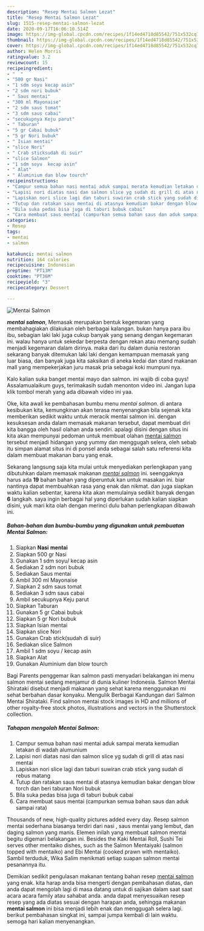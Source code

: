 ```yaml
---
description: "Resep Mentai Salmon Lezat"
title: "Resep Mentai Salmon Lezat"
slug: 1515-resep-mentai-salmon-lezat
date: 2020-09-17T16:06:10.514Z
image: https://img-global.cpcdn.com/recipes/1f14ed4718d85542/751x532cq70/mentai-salmon-foto-resep-utama.jpg
thumbnail: https://img-global.cpcdn.com/recipes/1f14ed4718d85542/751x532cq70/mentai-salmon-foto-resep-utama.jpg
cover: https://img-global.cpcdn.com/recipes/1f14ed4718d85542/751x532cq70/mentai-salmon-foto-resep-utama.jpg
author: Helen Morris
ratingvalue: 3.2
reviewcount: 15
recipeingredient:
- "  "
- "500 gr Nasi"
- "1 sdm soyu kecap asin"
- "2 sdm nori bubuk"
- " Saus mentai"
- "300 ml Mayonaise"
- "2 sdm saus tomat"
- "3 sdm saus cabai"
- "secukupnya Keju parut"
- " Taburan"
- "5 gr Cabai bubuk"
- "5 gr Nori bubuk"
- " Isian mentai"
- "slice Nori"
- " Crab sticksudah di suir"
- "slice Salmon"
- "1 sdm soyu  kecap asin"
- " Alat"
- " Aluminium dan blow tourch"
recipeinstructions:
- "Campur semua bahan nasi mentai aduk sampai merata kemudian letakan di wadah alumunium"
- "Lapisi nori diatas nasi dan salmon slice yg sudah di grill di atas nasi mentai"
- "Lapiskan nori slice lagi dan taburi suwiran crab stick yang sudah di rebus matang"
- "Tutup dan ratakan saus mentai di atasnya kemudian bakar dengan blow torch dan beri taburan Nori bubuk"
- "Bila suka pedas bisa juga di taburi bubuk cabai"
- "Cara membuat saus mentai (campurkan semua bahan saus dan aduk sampai rata)"
categories:
- Resep
tags:
- mentai
- salmon

katakunci: mentai salmon 
nutrition: 164 calories
recipecuisine: Indonesian
preptime: "PT13M"
cooktime: "PT36M"
recipeyield: "3"
recipecategory: Dessert

---
```



![Mentai Salmon](https://img-global.cpcdn.com/recipes/1f14ed4718d85542/751x532cq70/mentai-salmon-foto-resep-utama.jpg)

<b><i>mentai salmon</i></b>, Memasak merupakan bentuk kegemaran yang membahagiakan dilakukan oleh berbagai kalangan. bukan hanya para ibu ibu, sebagian laki laki juga cukup banyak yang senang dengan kegemaran ini. walau hanya untuk sekedar berpesta dengan rekan atau memang sudah menjadi kegemaran dalam dirinya. maka dari itu dalam dunia restoran sekarang banyak ditemukan laki laki dengan kemampuan memasak yang luar biasa, dan banyak juga kita saksikan di aneka kedai dan stand makanan mall yang mempekerjakan juru masak pria sebagai koki mumpuni nya.

Kalo kalian suka banget mentai mayo dan salmon. ini wajib di coba guys! Assalamualaikum guys, terimakasih sudah menonton video ini. Jangan lupa klik tombol merah yang ada dibawah video ini yaa.

Oke, kita awali ke pembahasan bumbu menu <i>mentai salmon</i>. di antara kesibukan kita, kemungkinan akan terasa menyenangkan bila sejenak kita memberikan sedikit waktu untuk meracik mentai salmon ini. dengan kesuksesan anda dalam memasak makanan tersebut, dapat membuat diri kita bangga oleh hasil olahan anda sendiri. apalagi disini dengan situs ini kita akan mempunyai pedoman untuk membuat olahan <u>mentai salmon</u> tersebut menjadi hidangan yang yummy dan menggugah selera, oleh sebab itu simpan alamat situs ini di ponsel anda sebagai salah satu referensi kita dalam membuat makanan baru yang enak.


Sekarang langsung saja kita mulai untuk menyediakan perlengkapan yang dibutuhkan dalam memasak makanan <u><i>mentai salmon</i></u> ini. seenggaknya harus ada <b>19</b> bahan bahan yang diperuntuk kan untuk masakan ini. biar nantinya dapat membuahkan rasa yang enak dan nikmat. dan juga siapkan waktu kalian sebentar, karena kita akan memulainya sedikit banyak dengan <b>6</b> langkah. saya ingin berbagai hal yang diperlukan sudah kalian siapkan disini, yuk mari kita olah dengan merinci dulu bahan perlengkapan dibawah ini.

<!--inarticleads1-->

##### Bahan-bahan dan bumbu-bumbu yang digunakan untuk pembuatan Mentai Salmon:

1. Siapkan  𝐍𝐚𝐬𝐢 𝐦𝐞𝐧𝐭𝐚𝐢
1. Siapkan 500 gr Nasi
1. Gunakan 1 sdm soyu/ kecap asin
1. Sediakan 2 sdm nori bubuk
1. Sediakan  Saus mentai
1. Ambil 300 ml Mayonaise
1. Siapkan 2 sdm saus tomat
1. Sediakan 3 sdm saus cabai
1. Ambil secukupnya Keju parut
1. Siapkan  Taburan
1. Gunakan 5 gr Cabai bubuk
1. Siapkan 5 gr Nori bubuk
1. Siapkan  Isian mentai
1. Siapkan slice Nori
1. Gunakan  Crab stick(sudah di suir)
1. Sediakan slice Salmon
1. Ambil 1 sdm soyu / kecap asin
1. Siapkan  Alat
1. Gunakan  Aluminium dan blow tourch


Bagi Parents penggemar ikan salmon pasti menyadari belakangan ini menu salmon mentai sedang menjamur di dunia kuliner Indonesia. Salmon Mentai Shirataki disebut menjadi makanan yang sehat karena menggunakan mi sehat berbahan dasar konyaku. Mengulik Berbagai Kandungan dari Salmon Mentai Shirataki. Find salmon mentai stock images in HD and millions of other royalty-free stock photos, illustrations and vectors in the Shutterstock collection. 

<!--inarticleads2-->

##### Tahapan mengolah Mentai Salmon:

1. Campur semua bahan nasi mentai aduk sampai merata kemudian letakan di wadah alumunium
1. Lapisi nori diatas nasi dan salmon slice yg sudah di grill di atas nasi mentai
1. Lapiskan nori slice lagi dan taburi suwiran crab stick yang sudah di rebus matang
1. Tutup dan ratakan saus mentai di atasnya kemudian bakar dengan blow torch dan beri taburan Nori bubuk
1. Bila suka pedas bisa juga di taburi bubuk cabai
1. Cara membuat saus mentai (campurkan semua bahan saus dan aduk sampai rata)


Thousands of new, high-quality pictures added every day. Resep salmon mentai sederhana biasanya terdiri dari nasi , saus mentai yang lembut, dan daging salmon yang manis. Elemen inilah yang membuat salmon mentai begitu digemari belakangan ini. Besides the Kaki Mentai Roll, Sushi Tei serves other mentaiko dishes, such as the Salmon Mentaiyaki (salmon topped with mentaiko) and Ebi Mentai (cooked prawn with mentaiko). Sambil terduduk, Wika Salim menikmati setiap suapan salmon mentai pesanannya itu. 

Demikian sedikit pengulasan makanan tentang bahan resep <u>mentai salmon</u> yang enak. kita harap anda bisa mengerti dengan pembahasan diatas, dan anda dapat mengolah lagi di masa datang untuk di sajikan dalam saat saat acara acara family atau sahabat anda. anda dapat menyesuaikan resep resep yang ada diatas sesuai dengan harapan anda, sehingga makanan <b>mentai salmon</b> ini bisa menjadi lebih enak dan menggugah selera lagi. berikut pembahasan singkat ini, sampai jumpa kembali di lain waktu. semoga hari kalian menyenangkan.
